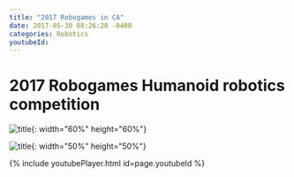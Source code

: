```yaml
---
title: "2017 Robogames in CA"
date: 2017-05-30 08:26:28 -0400
categories: Robotics
youtubeId: 
---
```

# 2017 Robogames Humanoid robotics competition
![title](/photos/robogames_robot.jpg){: width="60%" height="60%"}

![title](/photos/robogames.jpeg){: width="50%" height="50%"}

{% include youtubePlayer.html id=page.youtubeId %}



